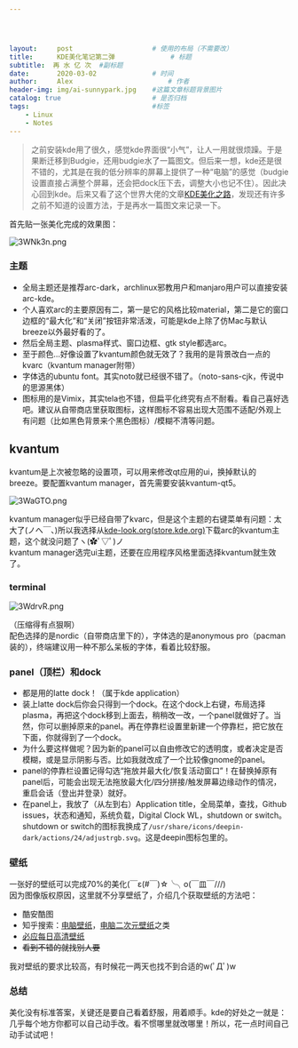 ```yaml
---




layout:     post   				    # 使用的布局（不需要改）
title:      KDE美化笔记第二弹 				# 标题
subtitle:  再 水 亿 次  #副标题
date:       2020-03-02 				# 时间
author:     Alex 						# 作者
header-img: img/ai-sunnypark.jpg 	#这篇文章标题背景图片
catalog: true 						# 是否归档
tags:								#标签
    - Linux
    - Notes
---
```


> 之前安装kde用了很久，感觉kde界面很“小气”，让人一用就很烦躁。于是果断迁移到Budgie，还用budgie水了一篇图文。但后来一想，kde还是很不错的，尤其是在我的低分辨率的屏幕上提供了一种“电脑”的感觉（budgie设置直接占满整个屏幕，还会把dock压下去，调整大小也记不住）。因此决心回到kde。后来又看了这个世界大佬的文章[KDE美化之路](https://zhuanlan.zhihu.com/p/89847601)，发现还有许多之前不知道的设置方法，于是再水一篇图文来记录一下。

首先贴一张美化完成的效果图：

![3WNk3n.png](https://s2.ax1x.com/2020/03/02/3WNk3n.png)
### 主题
- 全局主题还是推荐arc-dark，archlinux邪教用户和manjaro用户可以直接安装arc-kde。    
- 个人喜欢arc的主要原因有二，第一是它的风格比较material，第二是它的窗口边框的“最大化”和“关闭”按钮非常活泼，可能是kde上除了仿Mac与默认breeze以外最好看的了。    
- 然后全局主题、plasma样式、窗口边框、gtk style都选arc。    
- 至于颜色...好像设置了kvantum颜色就无效了？我用的是背景改白一点的kvarc（kvantum manager附带）
- 字体选的ubuntu font。其实noto就已经很不错了。（noto-sans-cjk，传说中的思源黑体）    
- 图标用的是Vimix，其实tela也不错，但扁平化终究有点不耐看。看自己喜好选吧。建议从自带商店里获取图标，这样图标不容易出现大范围不适配/外观上有问题（比如黑色背景来个黑色图标）/模糊不清等问题。

## kvantum
kvantum是上次被忽略的设置项，可以用来修改qt应用的ui，换掉默认的breeze。要配置kvantum manager，首先需要安装kvantum-qt5。       

![3WaGTO.png](https://s2.ax1x.com/2020/03/02/3WaGTO.png)

kvantum manager似乎已经自带了kvarc，但是这个主题的右键菜单有问题：太大了(ノへ￣、)所以我选择从[kde-look.org(store.kde.org)](https://store.kde.org/)下载arc的kvantum主题，这个就没问题了ヽ(✿ﾟ▽ﾟ)ノ    
kvantum manager选完ui主题，还要在应用程序风格里面选择kvantum就生效了。
### terminal
![3WdrvR.png](https://s2.ax1x.com/2020/03/02/3WdrvR.png)

（压缩得有点狠啊）   
配色选择的是nordic（自带商店里下的），字体选的是anonymous pro（pacman装的），终端建议用一种不那么呆板的字体，看着比较舒服。
### panel（顶栏）和dock
- 都是用的latte dock！（属于kde application）    
- 装上latte dock后你会只得到一个dock。在这个dock上右键，布局选择plasma，再把这个dock移到上面去，稍稍改一改，一个panel就做好了。当然，你可以删掉原来的panel。再在停靠栏设置里新建一个停靠栏，把它放在下面，你就得到了一个dock。   
- 为什么要这样做呢？因为新的panel可以自由修改它的透明度，或者决定是否模糊，或是显示阴影与否。比如我就改成了一个比较像gnome的panel。    
- panel的停靠栏设置记得勾选“拖放并最大化/恢复活动窗口”！在替换掉原有panel后，可能会出现无法拖放最大化/四分拼接/触发屏幕边缘动作的情况，重启会话（登出并登录）就好。     
- 在panel上，我放了（从左到右）Application title，全局菜单，查找，Github issues，状态和通知，系统负载，Digital Clock WL，shutdown or switch。shutdown or switch的图标我换成了`/usr/share/icons/deepin-dark/actions/24/adjustrgb.svg`。这是deepin图标包里的。

### 壁纸
一张好的壁纸可以完成70%的美化(￣ε(#￣)☆╰╮o(￣皿￣///)    
因为图像版权原因，这里就不分享壁纸了，介绍几个获取壁纸的方法吧：    
- 酷安酷图    
- 知乎搜索：[电脑壁纸](https://www.zhihu.com/search?type=content&q=%E7%94%B5%E8%84%91%E5%A3%81%E7%BA%B8)，[电脑二次元壁纸](https://www.zhihu.com/search?type=content&q=%E7%94%B5%E8%84%91%E4%BA%8C%E6%AC%A1%E5%85%83%E5%A3%81%E7%BA%B8)之类   
- [必应每日高清壁纸](https://bing.ioliu.cn/)    
- ~~看到不错的就找别人要~~    

我对壁纸的要求比较高，有时候花一两天也找不到合适的w(ﾟДﾟ)w
### 总结
美化没有标准答案，关键还是要自己看着舒服，用着顺手。kde的好处之一就是：几乎每个地方你都可以自己动手改。看不惯哪里就改哪里！所以，花一点时间自己动手试试吧！

